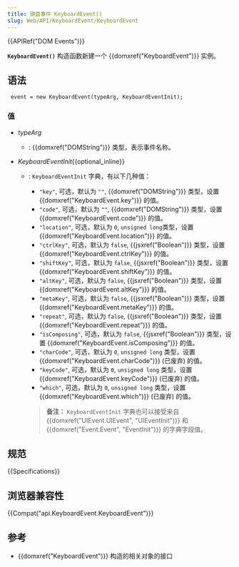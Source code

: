 ```yaml
---
title: 键盘事件 KeyboardEvent()
slug: Web/API/KeyboardEvent/KeyboardEvent
---
```


{{APIRef("DOM Events")}}

**`KeyboardEvent()`** 构造函数新建一个 {{domxref("KeyboardEvent")}} 实例。

## 语法

```
 event = new KeyboardEvent(typeArg, KeyboardEventInit);
```

### 值

- _typeArg_
  - : {{domxref("DOMString")}} 类型，表示事件名称。
- _KeyboardEventInit_{{optional_inline}}

  - : `KeyboardEventInit` 字典，有以下几种值：

    - `"key"`, 可选，默认为 `""`, {{domxref("DOMString")}} 类型，设置 {{domxref("KeyboardEvent.key")}} 的值。
    - `"code"`, 可选，默认为 `""`, {{domxref("DOMString")}} 类型，设置{{domxref("KeyboardEvent.code")}} 的值。
    - `"location"`, 可选，默认为 `0`, `unsigned long`类型，设置 {{domxref("KeyboardEvent.location")}} 的值。
    - `"ctrlKey"`, 可选，默认为 `false`, {{jsxref("Boolean")}} 类型，设置 {{domxref("KeyboardEvent.ctrlKey")}} 的值。
    - `"shiftKey"`, 可选，默认为 `false`, {{jsxref("Boolean")}} 类型，设置{{domxref("KeyboardEvent.shiftKey")}} 的值。
    - `"altKey"`, 可选，默认为 `false`, {{jsxref("Boolean")}} 类型，设置 {{domxref("KeyboardEvent.altKey")}} 的值。
    - `"metaKey"`, 可选，默认为 `false`, {{jsxref("Boolean")}} 类型，设置 {{domxref("KeyboardEvent.metaKey")}} 的值。
    - `"repeat"`, 可选，默认为 `false`, {{jsxref("Boolean")}} 类型，设置 {{domxref("KeyboardEvent.repeat")}} 的值。
    - `"isComposing"`, 可选，默认为 `false`, {{jsxref("Boolean")}} 类型，设置 {{domxref("KeyboardEvent.isComposing")}} 的值。
    - `"charCode"`, 可选，默认为 `0`, `unsigned long` 类型，设置 {{domxref("KeyboardEvent.charCode")}} (已废弃) 的值。
    - `"keyCode"`, 可选，默认为 `0`, `unsigned long` 类型，设置{{domxref("KeyboardEvent.keyCode")}} (已废弃) 的值。
    - `"which"`, 可选，默认为 `0`, `unsigned long` 类型，设置{{domxref("KeyboardEvent.which")}} (已废弃) 的值。

    > **备注：** `KeyboardEventInit` 字典也可以接受来自 {{domxref("UIEvent.UIEvent", "UIEventInit")}} 和 {{domxref("Event.Event", "EventInit")}} 的字典字段值。

## 规范

{{Specifications}}

## 浏览器兼容性

{{Compat("api.KeyboardEvent.KeyboardEvent")}}

## 参考

- {{domxref("KeyboardEvent")}} 构造的相关对象的接口
